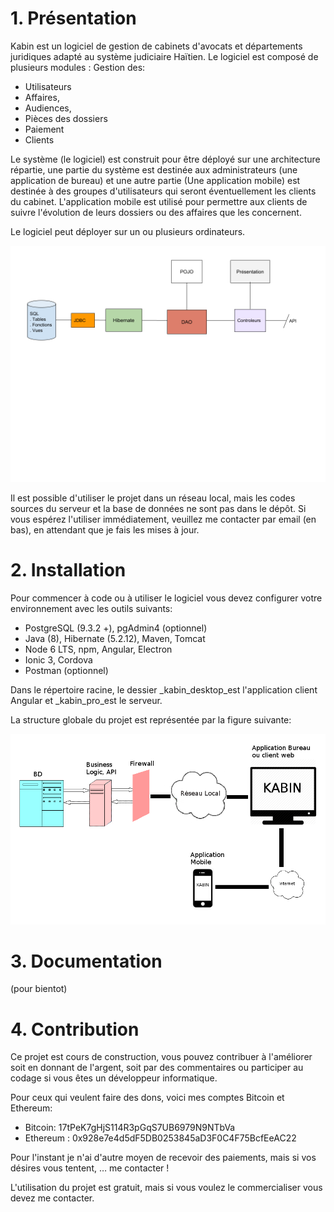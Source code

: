 #
# 1. Présentation

Kabin est un logiciel de gestion de cabinets d&#39;avocats et départements juridiques adapté au système judiciaire Haïtien. Le logiciel est composé de plusieurs modules : Gestion des:

- Utilisateurs
- Affaires,
- Audiences,
- Pièces des dossiers
- Paiement
- Clients

Le système (le logiciel) est construit pour être déployé sur une architecture répartie, une        partie du système est destinée aux administrateurs (une application de bureau) et une autre partie (Une application mobile) est destinée à des groupes d&#39;utilisateurs qui seront éventuellement les clients du cabinet. L&#39;application mobile est utilisé pour permettre aux clients de suivre l&#39;évolution de leurs dossiers ou des affaires que les concernent.

Le logiciel peut déployer sur un ou plusieurs ordinateurs.

![Alt text](/images/presentation.png?raw=true)

Il est possible d&#39;utiliser le projet dans un réseau local, mais les codes sources du serveur et la base de données ne sont pas dans le dépôt. Si vous espérez l&#39;utiliser immédiatement, veuillez me contacter par email (en bas), en attendant que je fais les mises à jour.

#
# 2. Installation

Pour commencer à code ou à utiliser le logiciel vous devez configurer votre environnement avec les outils suivants:

- PostgreSQL (9.3.2 +), pgAdmin4 (optionnel)
- Java (8), Hibernate (5.2.12), Maven, Tomcat
- Node 6 LTS, npm, Angular, Electron
- Ionic 3, Cordova
- Postman (optionnel)

Dans le répertoire racine, le dessier _kabin\_desktop_est l&#39;application client Angular et _kabin\_pro_est le serveur.

La structure globale du projet est représentée par la figure suivante:

![Alt text](/images/deploy.png?raw=true)

#
# 3. Documentation

(pour bientot)

#
# 4. Contribution

Ce projet est cours de construction, vous pouvez contribuer à l&#39;améliorer soit en donnant de l&#39;argent, soit par des commentaires ou participer au codage si vous êtes un développeur informatique.

Pour ceux qui veulent faire des dons, voici mes comptes Bitcoin et Ethereum:

- Bitcoin: 17tPeK7gHjS114R3pGqS7UB6979N9NTbVa
- Ethereum : 0x928e7e4d5dF5DB0253845aD3F0C4F75BcfEeAC22

Pour l&#39;instant je n&#39;ai d&#39;autre moyen de recevoir des paiements, mais si vos désires vous tentent, … me contacter !

L&#39;utilisation du projet est gratuit, mais si vous voulez le commercialiser vous devez me contacter.

